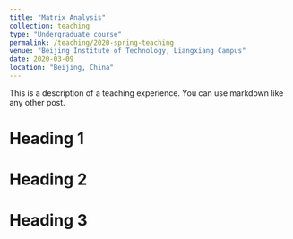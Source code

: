 ```yaml
---
title: "Matrix Analysis"
collection: teaching
type: "Undergraduate course"
permalink: /teaching/2020-spring-teaching
venue: "Beijing Institute of Technology, Liangxiang Campus"
date: 2020-03-09
location: "Beijing, China"
---
```


This is a description of a teaching experience. You can use markdown like any other post.

Heading 1
======

Heading 2
======

Heading 3
======
